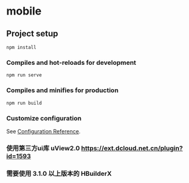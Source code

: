 # mobile

## Project setup
```
npm install
```

### Compiles and hot-reloads for development
```
npm run serve
```

### Compiles and minifies for production
```
npm run build
```

### Customize configuration
See [Configuration Reference](https://cli.vuejs.org/config/).

### 使用第三方ui库 uView2.0  https://ext.dcloud.net.cn/plugin?id=1593
### 需要使用 3.1.0 以上版本的 HBuilderX